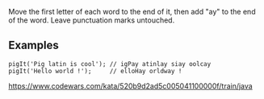 
Move the first letter of each word to the end of it, then add "ay" to the end of the word. Leave punctuation marks untouched.

## Examples

```
pigIt('Pig latin is cool'); // igPay atinlay siay oolcay
pigIt('Hello world !');     // elloHay orldway !
```

https://www.codewars.com/kata/520b9d2ad5c005041100000f/train/java